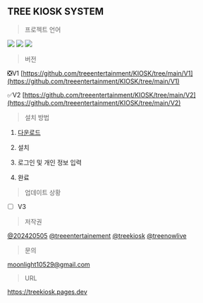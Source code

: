 ## TREE KIOSK SYSTEM

>프로젝트 언어

<img src="https://img.shields.io/badge/html5-E34F26?style=for-the-badge&logo=html5&logoColor=white">
<img src="https://img.shields.io/badge/javascript-F7DF1E?style=for-the-badge&logo=javascript&logoColor=white">
<img src="https://img.shields.io/badge/css-1572B6?style=for-the-badge&logo=css3&logoColor=white">

>버전

❎V1
[https://github.com/treeentertainment/KIOSK/tree/main/V1](https://github.com/treeentertainment/KIOSK/tree/main/V1)

✅V2
[https://github.com/treeentertainment/KIOSK/tree/main/V2](https://github.com/treeentertainment/KIOSK/tree/main/V2)

>설치 방법

1. [다운로드](https://github.com/treeentertainment/KIOSK/releases/latest)

2. 설치

3. 로그인 및 개인 정보 입력

4. 완료

>업데이트 상황

 - [ ] V3

>저작권

[@202420505](https://github.com/202420505) [@treeentertainement](https://github.com/treeentertainment) [@treekiosk](https://github.com/treekiosk) [@treenowlive](https://github.com/treenowlive)


>문의

moonlight10529@gmail.com

>URL

https://treekiosk.pages.dev
